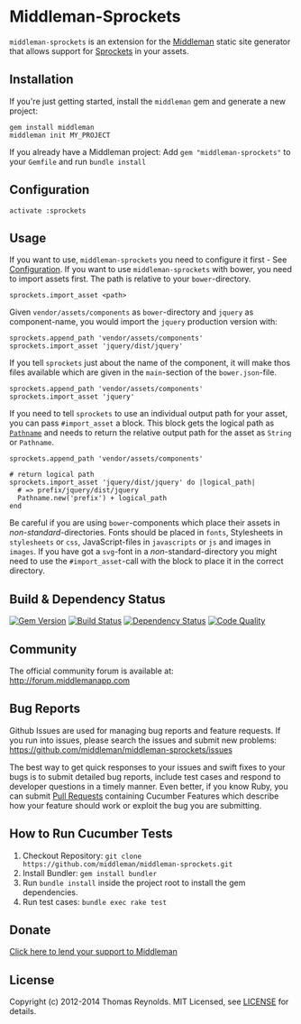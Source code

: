 # Middleman-Sprockets

`middleman-sprockets` is an extension for the [Middleman] static site generator that allows support for [Sprockets](https://github.com/sstephenson/sprockets) in your assets.

## Installation

If you're just getting started, install the `middleman` gem and generate a new project:

```
gem install middleman
middleman init MY_PROJECT
```

If you already have a Middleman project: Add `gem "middleman-sprockets"` to your `Gemfile` and run `bundle install`

## Configuration
<a name="configuration"></a>

```
activate :sprockets
```

## Usage

If you want to use, `middleman-sprockets` you need to configure it first - See
[Configuration](#configuration). If you want to use `middleman-sprockets` with
bower, you need to import assets first. The path is relative to your
`bower`-directory.

```
sprockets.import_asset <path>
```

Given `vendor/assets/components` as `bower`-directory and `jquery` as
component-name, you would import the `jquery` production version with:

```
sprockets.append_path 'vendor/assets/components'
sprockets.import_asset 'jquery/dist/jquery'
```

If you tell `sprockets` just about the name of the component, it will make thos
files available which are given in the `main`-section of the `bower.json`-file.

```
sprockets.append_path 'vendor/assets/components'
sprockets.import_asset 'jquery'
```

If you need to tell `sprockets` to use an individual output path for your
asset, you can pass `#import_asset` a block. This block gets the logical path
as
[`Pathname`](http://rdoc.info/stdlib/pathname/frames)
and needs to return the relative output path for the asset as `String` or
`Pathname`.

```
sprockets.append_path 'vendor/assets/components'

# return logical path
sprockets.import_asset 'jquery/dist/jquery' do |logical_path|
  # => prefix/jquery/dist/jquery
  Pathname.new('prefix') + logical_path
end
```

Be careful if you are using `bower`-components which place their assets in
*non-standard*-directories. Fonts should be placed in `fonts`, Stylesheets in
`stylesheets` or `css`, JavaScript-files in `javascripts` or `js` and images in
`images`. If you have got a `svg`-font in a *non*-standard-directory you might
need to use the `#import_asset`-call with the block to place it in the correct
directory.

## Build & Dependency Status

[![Gem Version](https://badge.fury.io/rb/middleman-sprockets.png)][gem]
[![Build Status](https://travis-ci.org/middleman/middleman-sprockets.png)][travis]
[![Dependency Status](https://gemnasium.com/middleman/middleman-sprockets.png?travis)][gemnasium]
[![Code Quality](https://codeclimate.com/github/middleman/middleman-sprockets.png)][codeclimate]

## Community

The official community forum is available at: http://forum.middlemanapp.com

## Bug Reports

Github Issues are used for managing bug reports and feature requests. If you run into issues, please search the issues and submit new problems: https://github.com/middleman/middleman-sprockets/issues

The best way to get quick responses to your issues and swift fixes to your bugs is to submit detailed bug reports, include test cases and respond to developer questions in a timely manner. Even better, if you know Ruby, you can submit [Pull Requests](https://help.github.com/articles/using-pull-requests) containing Cucumber Features which describe how your feature should work or exploit the bug you are submitting.

## How to Run Cucumber Tests

1. Checkout Repository: `git clone https://github.com/middleman/middleman-sprockets.git`
2. Install Bundler: `gem install bundler`
3. Run `bundle install` inside the project root to install the gem dependencies.
4. Run test cases: `bundle exec rake test`

## Donate

[Click here to lend your support to Middleman](https://spacebox.io/s/4dXbHBorC3)

## License

Copyright (c) 2012-2014 Thomas Reynolds. MIT Licensed, see [LICENSE] for details.

[middleman]: http://middlemanapp.com
[gem]: https://rubygems.org/gems/middleman-sprockets
[travis]: http://travis-ci.org/middleman/middleman-sprockets
[gemnasium]: https://gemnasium.com/middleman/middleman-sprockets
[codeclimate]: https://codeclimate.com/github/middleman/middleman-sprockets
[LICENSE]: https://github.com/middleman/middleman-sprockets/blob/master/LICENSE.md
